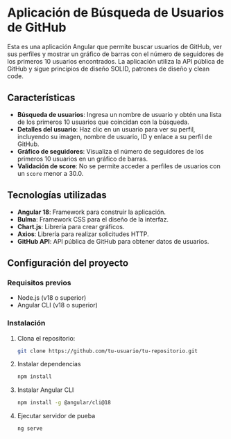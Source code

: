 # Aplicación de Búsqueda de Usuarios de GitHub

Esta es una aplicación Angular que permite buscar usuarios de GitHub, ver sus perfiles y mostrar un gráfico de barras con el número de seguidores de los primeros 10 usuarios encontrados. La aplicación utiliza la API pública de GitHub y sigue principios de diseño SOLID, patrones de diseño y clean code.

## Características

- **Búsqueda de usuarios**: Ingresa un nombre de usuario y obtén una lista de los primeros 10 usuarios que coincidan con la búsqueda.
- **Detalles del usuario**: Haz clic en un usuario para ver su perfil, incluyendo su imagen, nombre de usuario, ID y enlace a su perfil de GitHub.
- **Gráfico de seguidores**: Visualiza el número de seguidores de los primeros 10 usuarios en un gráfico de barras.
- **Validación de score**: No se permite acceder a perfiles de usuarios con un `score` menor a 30.0.

## Tecnologías utilizadas

- **Angular 18**: Framework para construir la aplicación.
- **Bulma**: Framework CSS para el diseño de la interfaz.
- **Chart.js**: Librería para crear gráficos.
- **Axios**: Librería para realizar solicitudes HTTP.
- **GitHub API**: API pública de GitHub para obtener datos de usuarios.

## Configuración del proyecto

### Requisitos previos

- Node.js (v18 o superior)
- Angular CLI (v18 o superior)

### Instalación

1. Clona el repositorio:
   ```bash
   git clone https://github.com/tu-usuario/tu-repositorio.git

2. Instalar dependencias
    ```bash
    npm install

3. Instalar Angular CLI
    ```bash
    npm install -g @angular/cli@18

4. Ejecutar servidor de pueba
    ```bash
    ng serve

